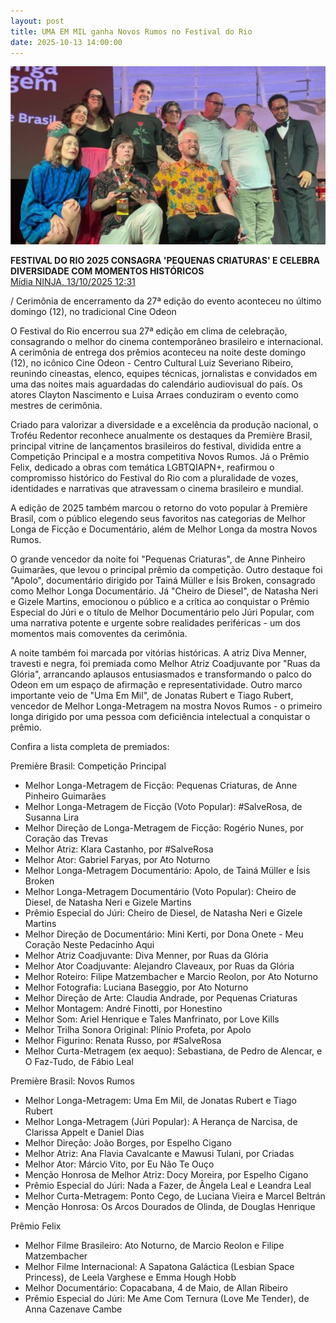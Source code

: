 ```yaml
---
layout: post
title: UMA EM MIL ganha Novos Rumos no Festival do Rio
date: 2025-10-13 14:00:00
---
```

![](/uploads/uma-em-mil-rio.jpg)

**FESTIVAL DO RIO 2025 CONSAGRA 'PEQUENAS CRIATURAS' E CELEBRA DIVERSIDADE COM MOMENTOS HISTÓRICOS**\
[Mídia NINJA, 13/10/2025 12:31](https://midianinja.org/festival-do-rio-2025-consagra-pequenas-criaturas-e-celebra-diversidade-com-momentos-historicos/)

[](https://midianinja.org/festival-do-rio-2025-consagra-pequenas-criaturas-e-celebra-diversidade-com-momentos-historicos/)/ Cerimônia de encerramento da 27ª edição do evento aconteceu no último domingo (12), no tradicional Cine Odeon

O Festival do Rio encerrou sua 27ª edição em clima de celebração, consagrando o melhor do cinema contemporâneo brasileiro e internacional. A cerimônia de entrega dos prêmios aconteceu na noite deste domingo (12), no icônico Cine Odeon - Centro Cultural Luiz Severiano Ribeiro, reunindo cineastas, elenco, equipes técnicas, jornalistas e convidados em uma das noites mais aguardadas do calendário audiovisual do país. Os atores Clayton Nascimento e Luisa Arraes conduziram o evento como mestres de cerimônia.

Criado para valorizar a diversidade e a excelência da produção nacional, o Troféu Redentor reconhece anualmente os destaques da Première Brasil, principal vitrine de lançamentos brasileiros do festival, dividida entre a Competição Principal e a mostra competitiva Novos Rumos. Já o Prêmio Felix, dedicado a obras com temática LGBTQIAPN+, reafirmou o compromisso histórico do Festival do Rio com a pluralidade de vozes, identidades e narrativas que atravessam o cinema brasileiro e mundial.

A edição de 2025 também marcou o retorno do voto popular à Première Brasil, com o público elegendo seus favoritos nas categorias de Melhor Longa de Ficção e Documentário, além de Melhor Longa da mostra Novos Rumos.

O grande vencedor da noite foi "Pequenas Criaturas", de Anne Pinheiro Guimarães, que levou o principal prêmio da competição. Outro destaque foi "Apolo", documentário dirigido por Tainá Müller e Ísis Broken, consagrado como Melhor Longa Documentário. Já "Cheiro de Diesel", de Natasha Neri e Gizele Martins, emocionou o público e a crítica ao conquistar o Prêmio Especial do Júri e o título de Melhor Documentário pelo Júri Popular, com uma narrativa potente e urgente sobre realidades periféricas - um dos momentos mais comoventes da cerimônia.

A noite também foi marcada por vitórias históricas. A atriz Diva Menner, travesti e negra, foi premiada como Melhor Atriz Coadjuvante por "Ruas da Glória", arrancando aplausos entusiasmados e transformando o palco do Odeon em um espaço de afirmação e representatividade. Outro marco importante veio de "Uma Em Mil", de Jonatas Rubert e Tiago Rubert, vencedor de Melhor Longa-Metragem na mostra Novos Rumos - o primeiro longa dirigido por uma pessoa com deficiência intelectual a conquistar o prêmio.

Confira a lista completa de premiados:

Première Brasil: Competição Principal

* Melhor Longa-Metragem de Ficção: Pequenas Criaturas, de Anne Pinheiro Guimarães
* Melhor Longa-Metragem de Ficção (Voto Popular): #SalveRosa, de Susanna Lira
* Melhor Direção de Longa-Metragem de Ficção: Rogério Nunes, por Coração das Trevas
* Melhor Atriz: Klara Castanho, por #SalveRosa
* Melhor Ator: Gabriel Faryas, por Ato Noturno
* Melhor Longa-Metragem Documentário: Apolo, de Tainá Müller e Ísis Broken
* Melhor Longa-Metragem Documentário (Voto Popular): Cheiro de Diesel, de Natasha Neri e Gizele Martins
* Prêmio Especial do Júri: Cheiro de Diesel, de Natasha Neri e Gizele Martins
* Melhor Direção de Documentário: Mini Kerti, por Dona Onete - Meu Coração Neste Pedacinho Aqui
* Melhor Atriz Coadjuvante: Diva Menner, por Ruas da Glória
* Melhor Ator Coadjuvante: Alejandro Claveaux, por Ruas da Glória
* Melhor Roteiro: Filipe Matzembacher e Marcio Reolon, por Ato Noturno
* Melhor Fotografia: Luciana Baseggio, por Ato Noturno
* Melhor Direção de Arte: Claudia Andrade, por Pequenas Criaturas
* Melhor Montagem: André Finotti, por Honestino
* Melhor Som: Ariel Henrique e Tales Manfrinato, por Love Kills
* Melhor Trilha Sonora Original: Plínio Profeta, por Apolo
* Melhor Figurino: Renata Russo, por #SalveRosa
* Melhor Curta-Metragem (ex aequo): Sebastiana, de Pedro de Alencar, e O Faz-Tudo, de Fábio Leal

Première Brasil: Novos Rumos

* Melhor Longa-Metragem: Uma Em Mil, de Jonatas Rubert e Tiago Rubert
* Melhor Longa-Metragem (Júri Popular): A Herança de Narcisa, de Clarissa Appelt e Daniel Dias
* Melhor Direção: João Borges, por Espelho Cigano
* Melhor Atriz: Ana Flavia Cavalcante e Mawusi Tulani, por Criadas
* Melhor Ator: Márcio Vito, por Eu Não Te Ouço
* Menção Honrosa de Melhor Atriz: Docy Moreira, por Espelho Cigano
* Prêmio Especial do Júri: Nada a Fazer, de Ângela Leal e Leandra Leal
* Melhor Curta-Metragem: Ponto Cego, de Luciana Vieira e Marcel Beltrán
* Menção Honrosa: Os Arcos Dourados de Olinda, de Douglas Henrique

Prêmio Felix

* Melhor Filme Brasileiro: Ato Noturno, de Marcio Reolon e Filipe Matzembacher
* Melhor Filme Internacional: A Sapatona Galáctica (Lesbian Space Princess), de Leela Varghese e Emma Hough Hobb
* Melhor Documentário: Copacabana, 4 de Maio, de Allan Ribeiro
* Prêmio Especial do Júri: Me Ame Com Ternura (Love Me Tender), de Anna Cazenave Cambe
